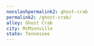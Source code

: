 ```yaml
---
﻿nonslashpermalink2: ghost-crab
permalink2: /ghost-crab/
alley: Ghost Crab
city: McMinnville
state: Tennessee
---
```

